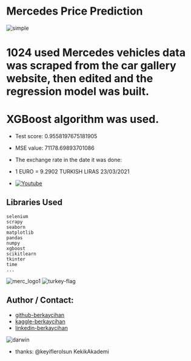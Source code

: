 # Mercedes Price Prediction

![simple](https://user-images.githubusercontent.com/39379330/113019812-a8e49880-918a-11eb-8ebf-ac127640893b.gif)

# 1024 used Mercedes vehicles data was scraped from the car gallery website, then edited and the regression model was built.
# XGBoost algorithm was used.
- Test score: 0.9558197675181905
- MSE value: 71178.69893701086
- The exchange rate in the date it was done:
- 1 EURO = 9.2902 TURKISH LIRAS 23/03/2021

- [<img alt="Youtube" src="https://img.shields.io/badge/Youtube%20-%23FF0000.svg?&style=for-the-badge&logo=YouTube&logoColor=white"/>](https://www.youtube.com/watch?v=mmT4Vb8OoZ0)
## Libraries Used
    selenium
    scrapy
    seaborn
    matplotlib
    pandas
    numpy
    xgboost
    scikitlearn
    tkinter
    time
    ...
    
![merc_logo1](https://user-images.githubusercontent.com/39379330/113028402-e6015880-9193-11eb-81fa-a51667595952.gif)
![turkey-flag](https://user-images.githubusercontent.com/39379330/113028505-04ffea80-9194-11eb-996a-1a891ffbf090.gif)

## Author / Contact:
- [github-berkaycihan](https://github.com/berkaycihan)
- [kaggle-berkaycihan](https://kaggle.com/berkaycihan)
- [linkedin-berkaycihan](https://linkedin.com/in/berkaycihan)


![darwin](https://user-images.githubusercontent.com/39379330/113026769-147e3400-9192-11eb-8d04-ccc503ad3769.gif)
- thanks: @keyiflerolsun KekikAkademi
